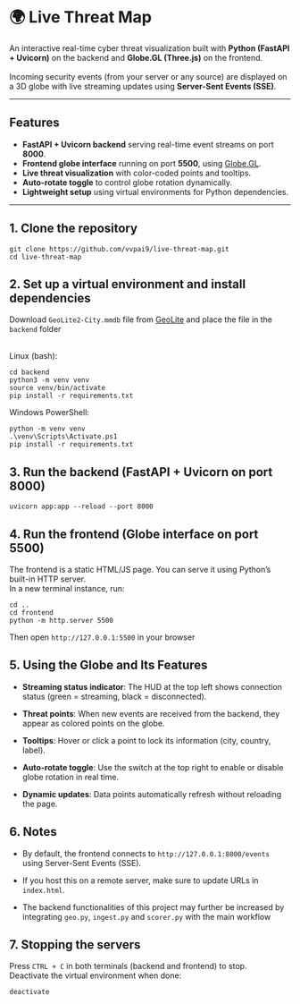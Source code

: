 # 🌍 Live Threat Map

An interactive real-time cyber threat visualization built with **Python (FastAPI + Uvicorn)** on the backend and **Globe.GL (Three.js)** on the frontend.  
<br/> Incoming security events (from your server or any source) are displayed on a 3D globe with live streaming updates using **Server-Sent Events (SSE)**.

---

## Features

- **FastAPI + Uvicorn backend** serving real-time event streams on port **8000**.  
- **Frontend globe interface** running on port **5500**, using [Globe.GL](https://github.com/vasturiano/globe.gl).  
- **Live threat visualization** with color-coded points and tooltips.  
- **Auto-rotate toggle** to control globe rotation dynamically.  
- **Lightweight setup** using virtual environments for Python dependencies.

---

## 1. Clone the repository

```bash/PowerShell
git clone https://github.com/vvpai9/live-threat-map.git
cd live-threat-map
```

## 2. Set up a virtual environment and install dependencies
Download ```GeoLite2-City.mmdb``` file from [GeoLite](https://github.com/P3TERX/GeoLite.mmdb) and place the file in the ```backend``` folder

<br/> Linux (bash):
```
cd backend
python3 -m venv venv
source venv/bin/activate
pip install -r requirements.txt
```
Windows PowerShell:
```
python -m venv venv
.\venv\Scripts\Activate.ps1
pip install -r requirements.txt
```

## 3. Run the backend (FastAPI + Uvicorn on port 8000)
```
uvicorn app:app --reload --port 8000
```

## 4. Run the frontend (Globe interface on port 5500)
The frontend is a static HTML/JS page. You can serve it using Python’s built-in HTTP server. 
<br/> In a new terminal instance, run:
```
cd ..
cd frontend
python -m http.server 5500
```
Then open ```http://127.0.0.1:5500``` in your browser

## 5. Using the Globe and Its Features

- **Streaming status indicator**: The HUD at the top left shows connection status (green = streaming, black = disconnected).

- **Threat points**: When new events are received from the backend, they appear as colored points on the globe.

- **Tooltips**: Hover or click a point to lock its information (city, country, label).

- **Auto-rotate toggle**: Use the switch at the top right to enable or disable globe rotation in real time.

- **Dynamic updates**: Data points automatically refresh without reloading the page.

## 6. Notes

- By default, the frontend connects to ```http://127.0.0.1:8000/events``` using Server-Sent Events (SSE).

- If you host this on a remote server, make sure to update URLs in ```index.html```.

- The backend functionalities of this project may further be increased by integrating ```geo.py```, ```ingest.py``` and ```scorer.py``` with the main workflow 

## 7. Stopping the servers

Press ```CTRL + C``` in both terminals (backend and frontend) to stop.
<br/> Deactivate the virtual environment when done:
```
deactivate
```
